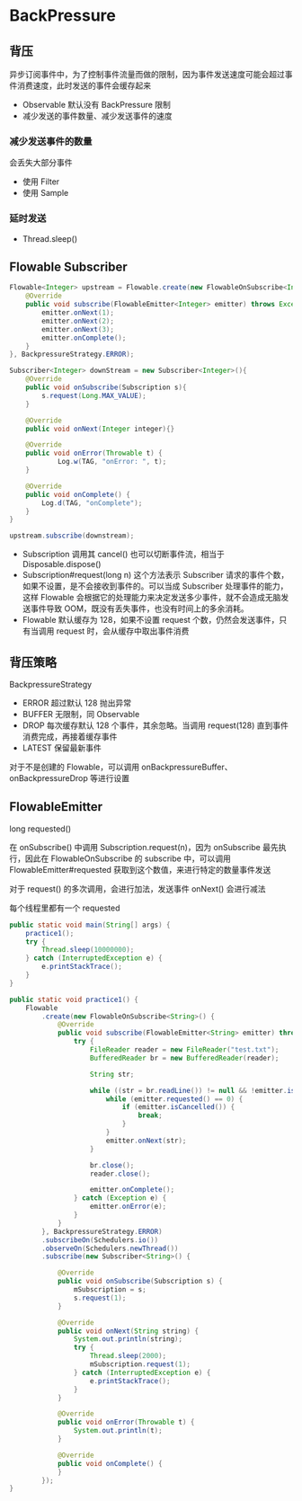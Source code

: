 # BackPressure

## 背压

异步订阅事件中，为了控制事件流量而做的限制，因为事件发送速度可能会超过事件消费速度，此时发送的事件会缓存起来

- Observable 默认没有 BackPressure 限制
- 减少发送的事件数量、减少发送事件的速度

### 减少发送事件的数量

会丢失大部分事件

- 使用 Filter
- 使用 Sample

### 延时发送

- Thread.sleep()

## Flowable Subscriber

```java
Flowable<Integer> upstream = Flowable.create(new FlowableOnSubscribe<Integer>(){
    @Override
    public void subscribe(FlowableEmitter<Integer> emitter) throws Exception{
        emitter.onNext(1);
        emitter.onNext(2);
        emitter.onNext(3);
        emitter.onComplete();
    }
}, BackpressureStrategy.ERROR);

Subscriber<Integer> downStream = new Subscriber<Integer>(){
    @Override
    public void onSubscribe(Subscription s){
        s.request(Long.MAX_VALUE);
    }

    @Override
    public void onNext(Integer integer){}

    @Override
    public void onError(Throwable t) {
            Log.w(TAG, "onError: ", t);
    }

    @Override
    public void onComplete() {
        Log.d(TAG, "onComplete");
    }
}

upstream.subscribe(downstream);
```

- Subscription 调用其 cancel() 也可以切断事件流，相当于 Disposable.dispose()
- Subscription#request(long n) 这个方法表示 Subscriber 请求的事件个数，如果不设置，是不会接收到事件的。可以当成 Subscriber 处理事件的能力，这样 Flowable 会根据它的处理能力来决定发送多少事件，就不会造成无脑发送事件导致 OOM，既没有丢失事件，也没有时间上的多余消耗。
- Flowable 默认缓存为 128，如果不设置 request 个数，仍然会发送事件，只有当调用 request 时，会从缓存中取出事件消费

## 背压策略

BackpressureStrategy

- ERROR 超过默认 128 抛出异常
- BUFFER 无限制，同 Observable
- DROP 每次缓存默认 128 个事件，其余忽略。当调用 request(128) 直到事件消费完成，再接着缓存事件
- LATEST 保留最新事件

对于不是创建的 Flowable，可以调用 onBackpressureBuffer、onBackpressureDrop 等进行设置

## FlowableEmitter

long requested()

在 onSubscribe() 中调用 Subscription.request(n)，因为 onSubscribe 最先执行，因此在 FlowableOnSubscribe 的 subscribe 中，可以调用 FlowableEmitter#requested 获取到这个数值，来进行特定的数量事件发送

对于 request() 的多次调用，会进行加法，发送事件 onNext() 会进行减法

每个线程里都有一个 requested

```java
public static void main(String[] args) {
    practice1();
    try {
        Thread.sleep(10000000);
    } catch (InterruptedException e) {
        e.printStackTrace();
    }
}

public static void practice1() {
    Flowable
        .create(new FlowableOnSubscribe<String>() {
            @Override
            public void subscribe(FlowableEmitter<String> emitter) throws Exception {
                try {
                    FileReader reader = new FileReader("test.txt");
                    BufferedReader br = new BufferedReader(reader);

                    String str;

                    while ((str = br.readLine()) != null && !emitter.isCancelled()) {
                        while (emitter.requested() == 0) {
                            if (emitter.isCancelled()) {
                                break;
                            }
                        }
                        emitter.onNext(str);
                    }

                    br.close();
                    reader.close();

                    emitter.onComplete();
                } catch (Exception e) {
                    emitter.onError(e);
                }
            }
        }, BackpressureStrategy.ERROR)
        .subscribeOn(Schedulers.io())
        .observeOn(Schedulers.newThread())
        .subscribe(new Subscriber<String>() {

            @Override
            public void onSubscribe(Subscription s) {
                mSubscription = s;
                s.request(1);
            }

            @Override
            public void onNext(String string) {
                System.out.println(string);
                try {
                    Thread.sleep(2000);
                    mSubscription.request(1);
                } catch (InterruptedException e) {
                    e.printStackTrace();
                }
            }

            @Override
            public void onError(Throwable t) {
                System.out.println(t);
            }

            @Override
            public void onComplete() {
            }
        });
}
```
